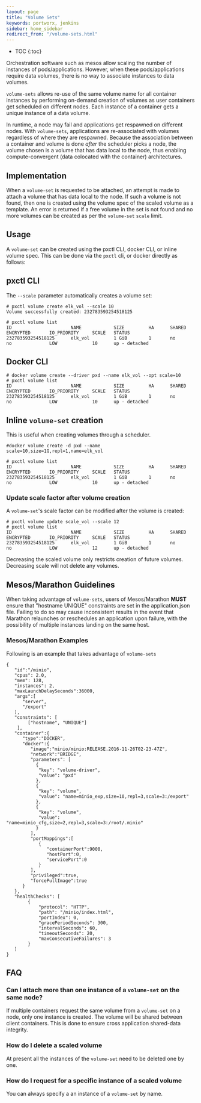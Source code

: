 ```yaml
---
layout: page
title: "Volume Sets"
keywords: portworx, jenkins
sidebar: home_sidebar
redirect_from: "/volume-sets.html"
---
```


* TOC
{:toc}

Orchestration software such as mesos allow scaling the number of instances of pods/applications. However, when these pods/applications require data volumes, there is no way to associate instances to data volumes.

`volume-sets` allows re-use of the same volume name for all container instances by performing on-demand creation of volumes as user containers get scheduled on different nodes. Each instance of a container gets a unique instance of a data volume.

In runtime, a node may fail and applications get respawned on different nodes. With `volume-sets`, applications are re-associated with volumes regardless of where they are respawned. Because the association between a container and volume is done
*after* the scheduler picks a node, the volume  chosen is a volume that has data local to the node, thus enabling compute-convergent (data colocated with the container) architectures.

## Implementation
When a `volume-set` is requested to be attached, an attempt is made to attach a volume that has data local to the node. If such a volume is not found, then one is
created using the volume spec of the scaled volume as a template.  An error is returned if a free volume in the set is not found and no more volumes can be created as per the `volume-set` `scale` limit.

## Usage
A `volume-set` can be created using the pxctl CLI, docker CLI, or inline volume spec.  This can be done via the `pxctl` cli, or docker directly as follows:

## pxctl CLI
The `--scale` parameter automatically creates a volume set:

```
# pxctl volume create elk_vol --scale 10
Volume successfully created: 232783593254518125

# pxctl volume list
ID                      NAME            SIZE         HA      SHARED  ENCRYPTED       IO_PRIORITY     SCALE   STATUS
232783593254518125      elk_vol         1 GiB        1       no      no              LOW             10      up - detached
```

## Docker CLI

```
# docker volume create --driver pxd --name elk_vol --opt scale=10
# pxctl volume list
ID                      NAME            SIZE         HA      SHARED  ENCRYPTED       IO_PRIORITY     SCALE   STATUS
232783593254518125      elk_vol         1 GiB        1       no      no              LOW             10      up - detached
```

## Inline `volume-set` creation
This is useful when creating volumes through a scheduler.

```
#docker volume create -d pxd --name scale=10,size=1G,repl=1,name=elk_vol

# pxctl volume list
ID                      NAME            SIZE         HA      SHARED  ENCRYPTED       IO_PRIORITY     SCALE   STATUS
232783593254518125      elk_vol         1 GiB        1       no      no              LOW             10      up - detached
```

### Update scale factor after volume creation

A `volume-set`'s scale factor can be modified after the volume is created:

```
# pxctl volume update scale_vol --scale 12
# pxctl volume list
ID                      NAME            SIZE         HA      SHARED  ENCRYPTED       IO_PRIORITY     SCALE   STATUS
232783593254518125      elk_vol         1 GiB        1       no      no              LOW             12      up - detached
```

Decreasing the scaled volume only restricts creation of future volumes. Decreasing scale will not delete any volumes.

## Mesos/Marathon Guidelines
When taking advantage of `volume-sets`, users of Mesos/Marathon **MUST** ensure that "hostname UNIQUE" constraints are set
in the application.json file.  Failing to do so may cause inconsistent results in the event that Marathon relaunches or 
reschedules an application upon failure, with the possibility of multiple instances landing on the same host.

### Mesos/Marathon Examples
Following is an example that takes advantage of `volume-sets`

```
{
   "id":"/minio",
   "cpus": 2.0,
   "mem": 128,
   "instances": 2,
   "maxLaunchDelaySeconds":36000,
   "args":[
      "server",
      "/export"
   ],
   "constraints": [
        ["hostname", "UNIQUE"]
    ],
   "container":{
      "type":"DOCKER",
      "docker":{
         "image":"minio/minio:RELEASE.2016-11-26T02-23-47Z",
         "network":"BRIDGE",
         "parameters": [
           {
            "key": "volume-driver",
            "value": "pxd"
           },
           {
            "key": "volume",
            "value": "name=minio_exp,size=10,repl=3,scale=3:/export"
           },
           {
            "key": "volume",
            "value": "name=minio_cfg,size=2,repl=3,scale=3:/root/.minio"
           }
         ],
         "portMappings":[
            {
               "containerPort":9000,
               "hostPort":0,
               "servicePort":0
            }
         ],
         "privileged":true,
         "forcePullImage":true
      }
   },
   "healthChecks": [
        {
            "protocol": "HTTP",
            "path": "/minio/index.html",
            "portIndex": 0,
            "gracePeriodSeconds": 300,
            "intervalSeconds": 60,
            "timeoutSeconds": 20,
            "maxConsecutiveFailures": 3
        }
   ]
}
```


## FAQ

### Can I attach more than one instance of a `volume-set` on the same node?
If multiple containers request the same volume from a `volume-set` on a node, only one instance is created. The volume will be shared between client containers.  This is done to ensure cross application shared-data integrity.

### How do I delete a scaled volume
At present all the instances of the `volume-set` need to be deleted one by one.

### How do I request for a specific instance of a scaled volume
You can always specify a an instance of a `volume-set` by name.

